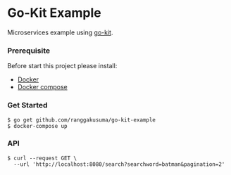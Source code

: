 # Go-Kit Example
Microservices example using [go-kit](https://github.com/go-kit/kit).

### Prerequisite
Before start this project please install:
 - [Docker](https://www.docker.com)
 - [Docker compose](https://docs.docker.com/compose/install/)

### Get Started

```shell
$ go get github.com/ranggakusuma/go-kit-example
$ docker-compose up
```

### API

```shell
$ curl --request GET \
  --url 'http://localhost:8080/search?searchword=batman&pagination=2'
```

 
